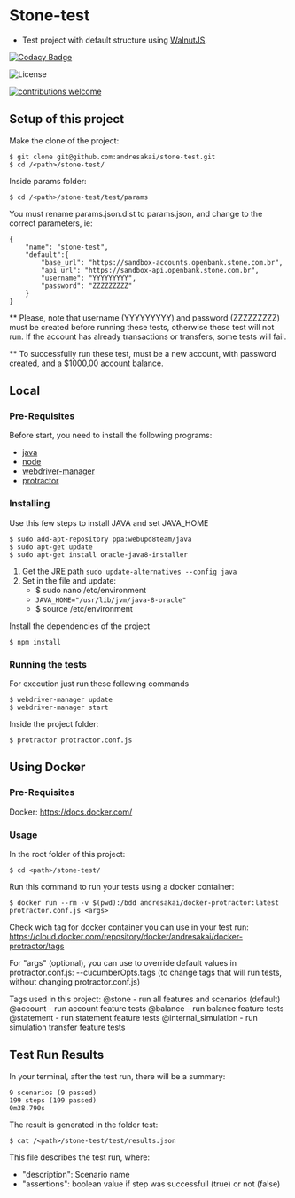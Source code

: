 # Stone-test
 * Test project with default structure using [WalnutJS](https://github.com/mmendesas/walnutjs).

 [![Codacy Badge](https://api.codacy.com/project/badge/Grade/6f7a6886fa434657b9956ac7adf4279d)](https://www.codacy.com?utm_source=github.com&amp;utm_medium=referral&amp;utm_content=andresakai/stone-test&amp;utm_campaign=Badge_Grade)

![License](https://img.shields.io/npm/l/walnutjs.svg?style=flat-square)

[![contributions welcome](https://img.shields.io/badge/contributions-welcome-brightgreen.svg?style=flat)](https://github.com/dwyl/esta/issues)


## Setup of this project

Make the clone of the project:

```
$ git clone git@github.com:andresakai/stone-test.git
$ cd /<path>/stone-test/
```

Inside params folder:

```
$ cd /<path>/stone-test/test/params
```

You must rename params.json.dist to params.json, and change to the correct parameters, ie:
```
{
    "name": "stone-test",
    "default":{
        "base_url": "https://sandbox-accounts.openbank.stone.com.br",
        "api_url": "https://sandbox-api.openbank.stone.com.br",
        "username": "YYYYYYYYY",
        "password": "ZZZZZZZZZ"
    }
}
```
** Please, note that username (YYYYYYYYY) and password (ZZZZZZZZZ) must be created before running these tests, otherwise these test will not run. If the account has already transactions or transfers, some tests will fail.

** To successfully run these test, must be a new account, with password created, and a $1000,00 account balance.

## Local

### Pre-Requisites

Before start, you need to install the following programs:

* [java](https://www.java.com/en/download/)
* [node](https://nodejs.org)
* [webdriver-manager](https://www.npmjs.com/package/webdriver-manager)
* [protractor](http://www.protractortest.org/#/)

### Installing

Use this few steps to install JAVA and set JAVA_HOME
```
$ sudo add-apt-repository ppa:webupd8team/java
$ sudo apt-get update
$ sudo apt-get install oracle-java8-installer
```

1. Get the JRE path `sudo update-alternatives --config java`
2. Set in the file and update:
    - $ sudo nano /etc/environment
    - `JAVA_HOME="/usr/lib/jvm/java-8-oracle"`
    - $ source /etc/environment


Install the dependencies of the project

```
$ npm install
```

### Running the tests

For execution just run these following commands

```
$ webdriver-manager update
$ webdriver-manager start
```
Inside the project folder:
```
$ protractor protractor.conf.js
```

## Using Docker

### Pre-Requisites

Docker: https://docs.docker.com/

### Usage

In the root folder of this project:
```
$ cd <path>/stone-test/
```

Run this command to run your tests using a docker container:
```
$ docker run --rm -v $(pwd):/bdd andresakai/docker-protractor:latest protractor.conf.js <args>
```
Check wich tag for docker container you can use in your test run: https://cloud.docker.com/repository/docker/andresakai/docker-protractor/tags

For "args" (optional), you can use to override default values in protractor.conf.js:
--cucumberOpts.tags (to change tags that will run tests, without changing protractor.conf.js)

Tags used in this project:
@stone - run all features and scenarios (default)
@account - run account feature tests
@balance - run balance feature tests
@statement - run statement feature tests
@internal_simulation - run simulation transfer feature tests

## Test Run Results

In your terminal, after the test run, there will be a summary:
```
9 scenarios (9 passed)
199 steps (199 passed)
0m38.790s
```

The result is generated in the folder test:
```
$ cat /<path>/stone-test/test/results.json
```

This file describes the test run, where:
 - "description": Scenario name
 - "assertions": boolean value if step was successfull (true) or not (false)
